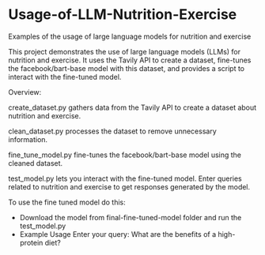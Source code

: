 # Usage-of-LLM-Nutrition-Exercise
Examples of the usage of large language models for nutrition and exercise


This project demonstrates the use of large language models (LLMs) for nutrition and exercise. It uses the Tavily API to create a dataset, fine-tunes the facebook/bart-base model with this dataset, and provides a script to interact with the fine-tuned model.

Overview:

create_dataset.py gathers data from the Tavily API to create a dataset about nutrition and exercise.

clean_dataset.py processes the dataset to remove unnecessary information.

fine_tune_model.py fine-tunes the facebook/bart-base model using the cleaned dataset.

test_model.py lets you interact with the fine-tuned model. Enter queries related to nutrition and exercise to get responses generated by the model.


To use the fine tuned model do this:

* Download the model from final-fine-tuned-model folder and run the test_model.py
* Example Usage
Enter your query: What are the benefits of a high-protein diet?
